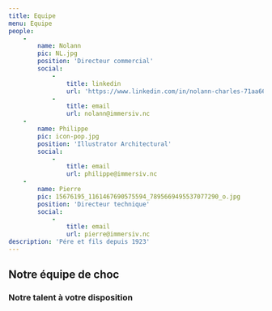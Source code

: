```yaml
---
title: Equipe
menu: Equipe
people:
    -
        name: Nolann
        pic: NL.jpg
        position: 'Directeur commercial'
        social:
            -
                title: linkedin
                url: 'https://www.linkedin.com/in/nolann-charles-71aa6626/'
            -
                title: email
                url: nolann@immersiv.nc
    -
        name: Philippe
        pic: icon-pop.jpg
        position: 'Illustrator Architectural'
        social:
            -
                title: email
                url: philippe@immersiv.nc
    -
        name: Pierre
        pic: 15676195_1161467690575594_7895669495537077290_o.jpg
        position: 'Directeur technique'
        social:
            -
                title: email
                url: pierre@immersiv.nc
description: 'Pére et fils depuis 1923'
---
```


## Notre équipe de choc
### Notre talent à votre disposition 
